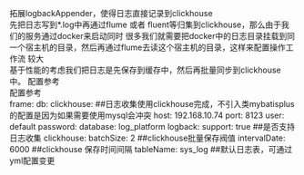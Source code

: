 拓展logbackAppender，使得日志直接记录到clickhouse  
先把日志写到*.log中再通过flume 或者  fluent等归集到clickhouse，那么由于我们的服务通过docker来启动同时
很多我们就需要把docker中的日志目录挂载到同一个宿主机的目录，然后再通过flume去读这个宿主机的目录，这样来配置操作工作流
较大  
基于性能的考虑我们把日志是先保存到缓存中，然后再批量同步到clickhouse中。
配置参考  
配置参考  
frame:
  db:
    clickhouse: ##日志收集使用clickhouse完成，不引入类mybatisplus的配置是因为如果需要使用mysql会冲突
      host: 192.168.10.74
      port: 8123
      user: default
      password:
      database: log_platform
  logback:
    support: true ##是否支持日志收集
    clickhouse:
      batchSize: 2 ##clickhouse批量保存阀值 
      intervalDate: 6000  ##clickhouse 保存时间间隔
      tableName: sys_log ##默认日志表，可通过yml配置变更